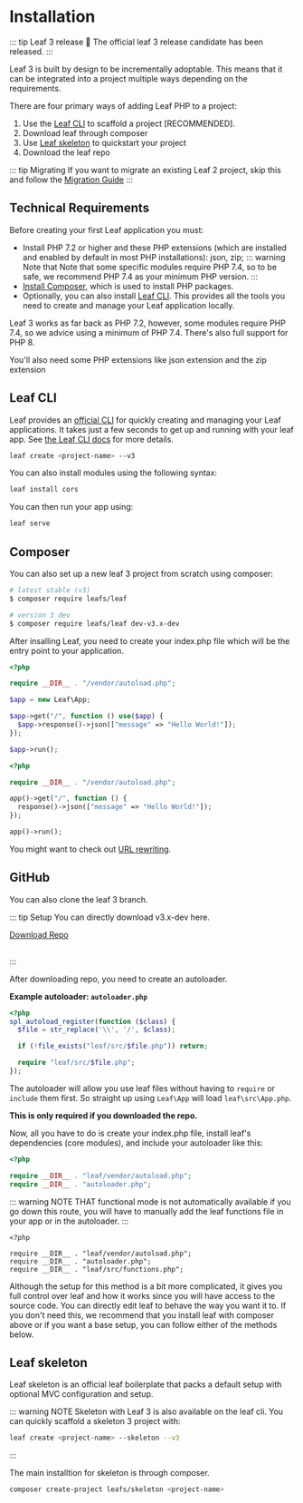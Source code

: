<!-- markdownlint-disable no-inline-html -->

# Installation

<script setup>
import VideoDocs from '/@theme/components/VideoDocs.vue'
</script>

::: tip Leaf 3 release 🎊
The official leaf 3 release candidate has been released.
:::

Leaf 3 is built by design to be incrementally adoptable. This means that it can be integrated into a project multiple ways depending on the requirements.

There are four primary ways of adding Leaf PHP to a project:

1. Use the [Leaf CLI](https://cli.leafphp.dev/) to scaffold a project [RECOMMENDED].
2. Download leaf through composer
3. Use [Leaf skeleton](https://leafphp.netlify.app/#/skeleton/v/2.0/) to quickstart your project
4. Download the leaf repo

::: tip Migrating
If you want to migrate an existing Leaf 2 project, skip this and follow the [Migration Guide](/docs/migration/introduction.html)
:::

## Technical Requirements

Before creating your first Leaf application you must:

- Install PHP 7.2 or higher and these PHP extensions (which are installed and enabled by default in most PHP installations): json, zip;
  ::: warning Note that
  Note that some specific modules require PHP 7.4, so to be safe, we recommend PHP 7.4 as your minimum PHP version.
  :::
- [Install Composer](https://getcomposer.org/download/), which is used to install PHP packages.
- Optionally, you can also install [Leaf CLI](https://cli.leafphp.dev). This provides all the tools you need to create and manage your Leaf application locally.

Leaf 3 works as far back as PHP 7.2, however, some modules require PHP 7.4, so we advice using a minimum of PHP 7.4. There's also full support for PHP 8.

You'll also need some PHP extensions like json extension and the zip extension

## Leaf CLI

<VideoDocs
  subject="Watch the leaf 3 installation walkthrough"
  description="You can take a look at our leaf cli setup walkthrough on youtube."
  link="https://www.youtube.com/embed/PuOk5xqTIsA"
/>

Leaf provides an [official CLI](https://github.com/leafsphp/cli) for quickly creating and managing your Leaf applications. It takes just a few seconds to get up and running with your leaf app. See [the Leaf CLI docs](https://cli.leafphp.dev) for more details.

```sh
leaf create <project-name> --v3
```

You can also install modules using the following syntax:

```sh
leaf install cors
```

You can then run your app using:

```sh
leaf serve
```

## Composer

<!-- <VideoDocs
  subject="Watch the composer setup on youtube"
  description="Learn how to set up a leaf app with composer."
  link="https://www.youtube.com/watch?v=t-pNURSTOKw"
/> -->

You can also set up a new leaf 3 project from scratch using composer:

```sh
# latest stable (v3)
$ composer require leafs/leaf

# version 3 dev
$ composer require leafs/leaf dev-v3.x-dev
```

After insalling Leaf, you need to create your index.php file which will be the entry point to your application.

<div class="class-mode">

```php
<?php

require __DIR__ . "/vendor/autoload.php";

$app = new Leaf\App;

$app->get("/", function () use($app) {
  $app->response()->json(["message" => "Hello World!"]);
});

$app->run();
```

</div>

<div class="functional-mode">

```php
<?php

require __DIR__ . "/vendor/autoload.php";

app()->get("/", function () {
  response()->json(["message" => "Hello World!"]);
});

app()->run();
```

</div>

You might want to check out [URL rewriting](/docs/introduction/url-rewriting.html).

## GitHub

<!-- <VideoDocs
  subject="Watch the github setup on youtube"
  description="Learn how to set up a leaf app from the leaf codebase."
  link="https://www.youtube.com/watch?v=t-pNURSTOKw"
/> -->

You can also clone the leaf 3 branch.

::: tip Setup
You can directly download v3.x-dev here.

<div style="margin-bottom: 30px;">
  <a href="https://github.com/leafsphp/leaf/releases/latest">Download Repo</a>
</div>
:::

After downloading repo, you need to create an autoloader.

**Example autoloader: `autoloader.php`**

```php
<?php
spl_autoload_register(function ($class) {
  $file = str_replace('\\', '/', $class);

  if (!file_exists("leaf/src/$file.php")) return;

  require "leaf/src/$file.php";
});
```

The autoloader will allow you use leaf files without having to `require` or `include` them first. So straight up using `Leaf\App` will load `leaf\src\App.php`.

**This is only required if you downloaded the repo.**

Now, all you have to do is create your index.php file, install leaf's dependencies (core modules), and include your autoloader like this:

```php
<?php

require __DIR__ . "leaf/vendor/autoload.php";
require __DIR__ . "autoloader.php";
```

::: warning NOTE THAT
functional mode is not automatically available if you go down this route, you will have to manually add the leaf functions file in your app or in the autoloader.
:::

```php{5}
<?php

require __DIR__ . "leaf/vendor/autoload.php";
require __DIR__ . "autoloader.php";
require __DIR__ . "leaf/src/functions.php";
```

Although the setup for this method is a bit more complicated, it gives you full control over leaf and how it works since you will have access to the source code. You can directly edit leaf to behave the way you want it to. If you don't need this, we recommend that you install leaf with composer above or if you want a base setup, you can follow either of the methods below.

## Leaf skeleton

Leaf skeleton is an official leaf boilerplate that packs a default setup with optional MVC configuration and setup.

::: warning NOTE
Skeleton with Leaf 3 is also available on the leaf cli. You can quickly scaffold a skeleton 3 project with:

```sh
leaf create <project-name> --skeleton --v3
```

:::

The main installtion for skeleton is through composer.

```sh
composer create-project leafs/skeleton <project-name>
```
